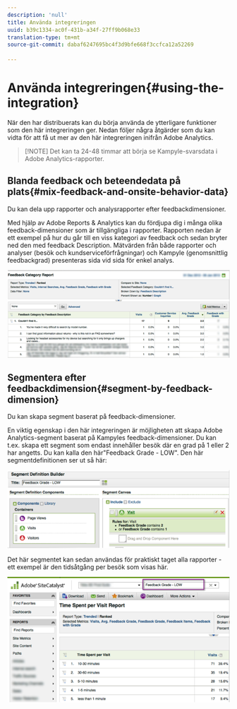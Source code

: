 ```yaml
---
description: 'null'
title: Använda integreringen
uuid: b39c1334-ac0f-431b-a34f-27ff9b068e33
translation-type: tm+mt
source-git-commit: dabaf6247695bc4f3d9bfe668f3ccfca12a52269

---
```



# Använda integreringen{#using-the-integration}

När den har distribuerats kan du börja använda de ytterligare funktioner som den här integreringen ger. Nedan följer några åtgärder som du kan vidta för att få ut mer av den här integreringen inifrån Adobe Analytics.

>[!NOTE] Det kan ta 24-48 timmar att börja se Kampyle-svarsdata i Adobe Analytics-rapporter.

## Blanda feedback och beteendedata på plats{#mix-feedback-and-onsite-behavior-data}

Du kan dela upp rapporter och analysrapporter efter feedbackdimensioner.

Med hjälp av Adobe Reports &amp; Analytics kan du fördjupa dig i många olika feedback-dimensioner som är tillgängliga i rapporter. Rapporten nedan är ett exempel på hur du går till en viss kategori av feedback och sedan bryter ned den med feedback Description. Mätvärden från både rapporter och analyser (besök och kundserviceförfrågningar) och Kampyle (genomsnittlig feedbackgrad) presenteras sida vid sida för enkel analys.

![](assets/feedback_category_report.png)

## Segmentera efter feedbackdimension{#segment-by-feedback-dimension}

Du kan skapa segment baserat på feedback-dimensioner.

En viktig egenskap i den här integreringen är möjligheten att skapa Adobe Analytics-segment baserat på Kampyles feedback-dimensioner. Du kan t.ex. skapa ett segment som endast innehåller besök där en grad på 1 eller 2 har angetts. Du kan kalla den här&quot;Feedback Grade - LOW&quot;. Den här segmentdefinitionen ser ut så här:

![](assets/segment_feedback.png)

Det här segmentet kan sedan användas för praktiskt taget alla rapporter - ett exempel är den tidsåtgång per besök som visas här.

![](assets/time_spent_per_visit.png)
